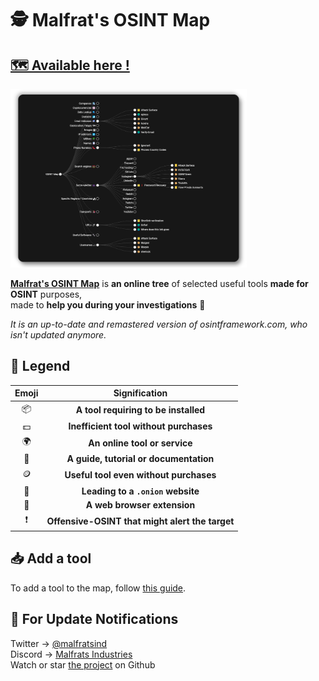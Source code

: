 # 🕵️‍ Malfrat's OSINT Map
<!--
<a href="https://creativecommons.org/licenses/by-sa/4.0/"><img src="https://img.shields.io/badge/BY--SA%204.0-Licence-inactive?logo=creative-commons"></a>
-->
## [🗺 Available here !](https://map.malfrats.industries)
<img src="assets/osint-map.png" style="width: 75%">

[**Malfrat's OSINT Map**](https://map.malfrats.industries) is **an online tree** of selected useful tools **made for OSINT** purposes,\
made to **help you during your investigations** 👀

_It is an up-to-date and remastered version of osintframework.com, who isn't updated anymore._

## 🏁 Legend
Emoji | Signification
:-: | :-:
📦 | **A tool requiring to be installed**
💵 | **Inefficient tool without purchases**
🌍 | **An online tool or service**
📒 | **A guide, tutorial or documentation**
🪙 | **Useful tool even without purchases**
🧅 | **Leading to a `.onion` website**
🧩 | **A web browser extension**
❗️ | **Offensive-OSINT that might alert the target**

## 📥 Add a tool
To add a tool to the map, follow [this guide](https://github.com/Malfrats/OSINT-Map/blob/main/ADD.md).

## 📢 For Update Notifications
Twitter -> [@malfratsind](https://twitter.com/malfratsind)\
Discord -> [Malfrats Industries](https://discord.gg/r3GMnHVx5H)\
Watch or star [the project](https://github.com/malfrats/osint-map) on Github
